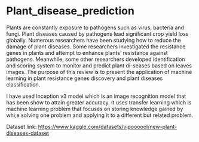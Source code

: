 # Plant_disease_prediction

Plants are constantly exposure to pathogens such as virus, bacteria and fungi. Plant diseases caused by pathogens lead significant crop yield loss globally. Numerous researchers have been studying how to reduce the damage of plant diseases. Some researchers investigated the resistance genes in plants and attempt to enhance plants’ resistance against pathogens. Meanwhile, some other researchers developed identification and scoring system to monitor and predict plant di-seases based on leaves images. The purpose of this review is to present the application of machine learning in plant resistance genes discovery and plant diseases classification.

I have used Inception v3 model which is an image recognition model that has been show to attain greater accuracy. It uses transfer learning which is machine learning problem that focuses on storing knowledge gained by whi;e solving one problem and applying it to a different but related problem.

Dataset link: https://www.kaggle.com/datasets/vipoooool/new-plant-diseases-dataset

